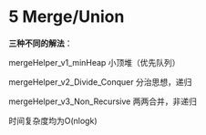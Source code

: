 # 5 Merge/Union

**三种不同的解法**：

mergeHelper_v1\_minHeap 小顶堆（优先队列）

mergeHelper_v2\_Divide_Conquer 分治思想，递归

mergeHelper_v3\_Non_Recursive 两两合并，非递归

时间复杂度均为O(nlogk)
